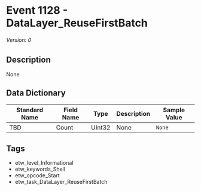 # Event 1128 - DataLayer_ReuseFirstBatch
###### Version: 0

## Description
None

## Data Dictionary
|Standard Name|Field Name|Type|Description|Sample Value|
|---|---|---|---|---|
|TBD|Count|UInt32|None|`None`|

## Tags
* etw_level_Informational
* etw_keywords_Shell
* etw_opcode_Start
* etw_task_DataLayer_ReuseFirstBatch